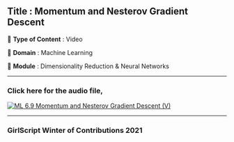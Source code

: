 ## Title : Momentum and Nesterov Gradient Descent

🔴 **Type of Content** : Video

🔴 **Domain** : Machine Learning

🔴 **Module** : Dimensionality Reduction & Neural Networks

---

### Click here for the audio file,

[![ML 6.9 Momentum and Nesterov Gradient Descent (V)](https://user-images.githubusercontent.com/79050917/138584987-6facdc17-d8fe-4595-9051-7b815ed9f948.png)](https://drive.google.com/file/d/1Y1tcaU-tv06jU4GsSpdcc_VOeD49M8JN/view?usp=sharing "Momentum and Nesterov Gradient Descent")

---

### GirlScript Winter of Contributions 2021
